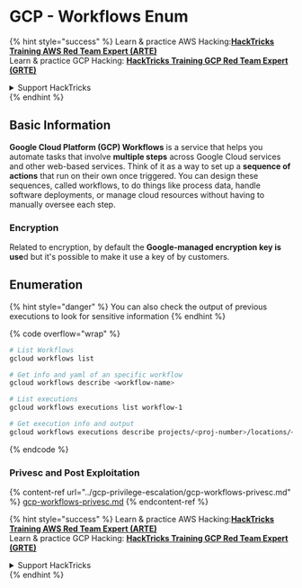 # GCP - Workflows Enum

{% hint style="success" %}
Learn & practice AWS Hacking:<img src="/.gitbook/assets/image.png" alt="" data-size="line">[**HackTricks Training AWS Red Team Expert (ARTE)**](https://training.hacktricks.xyz/courses/arte)<img src="/.gitbook/assets/image.png" alt="" data-size="line">\
Learn & practice GCP Hacking: <img src="/.gitbook/assets/image (2).png" alt="" data-size="line">[**HackTricks Training GCP Red Team Expert (GRTE)**<img src="/.gitbook/assets/image (2).png" alt="" data-size="line">](https://training.hacktricks.xyz/courses/grte)

<details>

<summary>Support HackTricks</summary>

* Check the [**subscription plans**](https://github.com/sponsors/carlospolop)!
* **Join the** 💬 [**Discord group**](https://discord.gg/hRep4RUj7f) or the [**telegram group**](https://t.me/peass) or **follow** us on **Twitter** 🐦 [**@hacktricks\_live**](https://twitter.com/hacktricks\_live)**.**
* **Share hacking tricks by submitting PRs to the** [**HackTricks**](https://github.com/carlospolop/hacktricks) and [**HackTricks Cloud**](https://github.com/carlospolop/hacktricks-cloud) github repos.

</details>
{% endhint %}

## Basic Information

**Google Cloud Platform (GCP) Workflows** is a service that helps you automate tasks that involve **multiple steps** across Google Cloud services and other web-based services. Think of it as a way to set up a **sequence of actions** that run on their own once triggered. You can design these sequences, called workflows, to do things like process data, handle software deployments, or manage cloud resources without having to manually oversee each step.

### Encryption

Related to encryption, by default the **Google-managed encryption key is use**d but it's possible to make it use a key of by customers.

## Enumeration

{% hint style="danger" %}
You can also check the output of previous executions to look for sensitive information
{% endhint %}

{% code overflow="wrap" %}
```bash
# List Workflows
gcloud workflows list

# Get info and yaml of an specific workflow
gcloud workflows describe <workflow-name>

# List executions
gcloud workflows executions list workflow-1

# Get execution info and output
gcloud workflows executions describe projects/<proj-number>/locations/<location>/workflows/<workflow-name>/executions/<execution-id>
```
{% endcode %}

### Privesc and Post Exploitation

{% content-ref url="../gcp-privilege-escalation/gcp-workflows-privesc.md" %}
[gcp-workflows-privesc.md](../gcp-privilege-escalation/gcp-workflows-privesc.md)
{% endcontent-ref %}

{% hint style="success" %}
Learn & practice AWS Hacking:<img src="/.gitbook/assets/image.png" alt="" data-size="line">[**HackTricks Training AWS Red Team Expert (ARTE)**](https://training.hacktricks.xyz/courses/arte)<img src="/.gitbook/assets/image.png" alt="" data-size="line">\
Learn & practice GCP Hacking: <img src="/.gitbook/assets/image (2).png" alt="" data-size="line">[**HackTricks Training GCP Red Team Expert (GRTE)**<img src="/.gitbook/assets/image (2).png" alt="" data-size="line">](https://training.hacktricks.xyz/courses/grte)

<details>

<summary>Support HackTricks</summary>

* Check the [**subscription plans**](https://github.com/sponsors/carlospolop)!
* **Join the** 💬 [**Discord group**](https://discord.gg/hRep4RUj7f) or the [**telegram group**](https://t.me/peass) or **follow** us on **Twitter** 🐦 [**@hacktricks\_live**](https://twitter.com/hacktricks\_live)**.**
* **Share hacking tricks by submitting PRs to the** [**HackTricks**](https://github.com/carlospolop/hacktricks) and [**HackTricks Cloud**](https://github.com/carlospolop/hacktricks-cloud) github repos.

</details>
{% endhint %}
